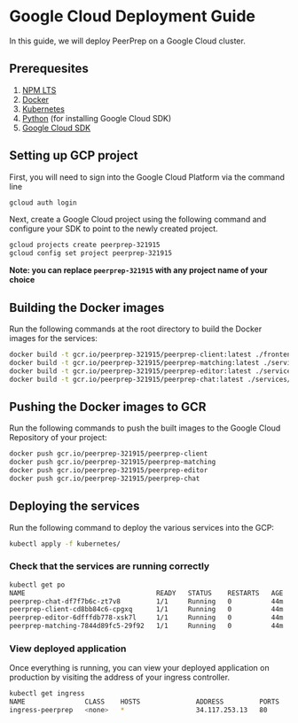 # Google Cloud Deployment Guide
  
In this guide, we will deploy PeerPrep on a Google Cloud cluster.  
  
  
## Prerequesites  
1. [NPM LTS](https://nodejs.org/en/download/)  
1. [Docker](https://docs.docker.com/get-docker/)  
1. [Kubernetes](https://kubernetes.io/releases/download/)  
1. [Python](https://www.python.org/downloads/) (for installing Google Cloud SDK)  
1. [Google Cloud SDK](https://cloud.google.com/sdk/docs/install)

## Setting up GCP project 
First, you will need to sign into the Google Cloud Platform via the command line
```bash  
gcloud auth login 
``` 

Next, create a Google Cloud project using the following command and configure your SDK to point to the newly created project.
```bash  
gcloud projects create peerprep-321915
gcloud config set project peerprep-321915
``` 
**Note: you can replace `peerprep-321915` with any project name of your choice**

## Building the Docker images
Run the following commands at the root directory to build the Docker images for the services:
```bash  
docker build -t gcr.io/peerprep-321915/peerprep-client:latest ./frontend/app/
docker build -t gcr.io/peerprep-321915/peerprep-matching:latest ./services/matching/
docker build -t gcr.io/peerprep-321915/peerprep-editor:latest ./services/editor/
docker build -t gcr.io/peerprep-321915/peerprep-chat:latest ./services/chat/
``` 

## Pushing the Docker images to GCR
Run the following commands to push the built images to the Google Cloud Repository of your project:
```bash  
docker push gcr.io/peerprep-321915/peerprep-client
docker push gcr.io/peerprep-321915/peerprep-matching
docker push gcr.io/peerprep-321915/peerprep-editor
docker push gcr.io/peerprep-321915/peerprep-chat
```

## Deploying the services 
Run the following command to deploy the various services into the GCP:
```bash  
kubectl apply -f kubernetes/
``` 

  
### Check that the services are running correctly 
  
```bash  
kubectl get po                                   
NAME                                 READY   STATUS    RESTARTS   AGE
peerprep-chat-df7f7b6c-zt7v8         1/1     Running   0          44m
peerprep-client-cd8bb84c6-cpgxq      1/1     Running   0          44m
peerprep-editor-6dfffdb778-xsk7l     1/1     Running   0          44m
peerprep-matching-7844d89fc5-29f92   1/1     Running   0          44m
```  

### View deployed application
Once everything is running, you can view your deployed application on production by visiting the address of your ingress controller.
```bash  
kubectl get ingress
NAME               CLASS    HOSTS              ADDRESS         PORTS   AGE
ingress-peerprep   <none>   *                  34.117.253.13   80      3d11h
```  
